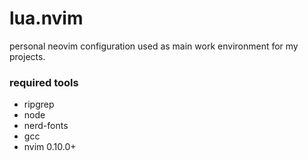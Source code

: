 # lua.nvim

personal neovim configuration used as main work environment for my projects.

### required tools
- ripgrep
- node
- nerd-fonts
- gcc
- nvim 0.10.0+
